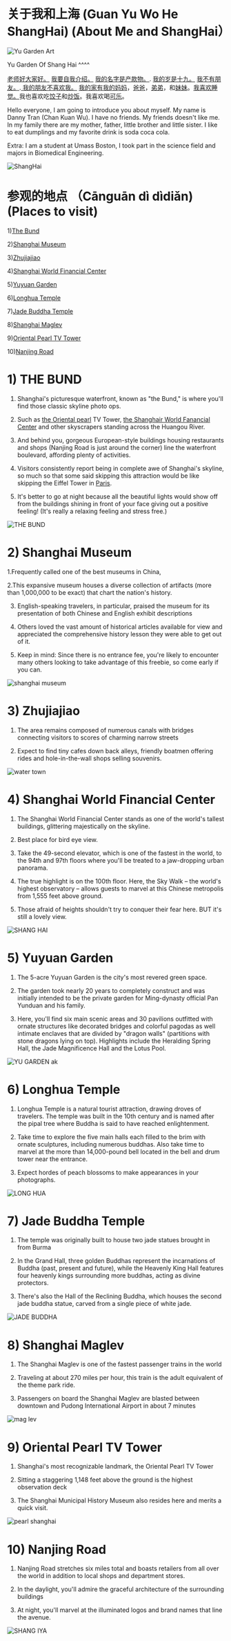 # 关于我和上海 (Guan Yu Wo He ShangHai) (About Me and ShangHai）

![Yu Garden Art](./Yu-Garden-arti.jpg)

Yu Garden Of Shang Hai ^^^^

[老师好大家好。](https://www.helloeveryone.studio/) [我要自我介绍。](https://notascaredycat.wordpress.com/2014/05/06/allow-me-to-introduce-myself/) [我的名字是产款物。](https://www.thoughtco.com/what-to-know-about-german-names-1444327). [我的岁是十九。](http://www.sohu.com/a/136143692_639367) [我不有朋友。](https://www.pinterest.com/pin/312789136602685460/).[ 我的朋友不喜欢我。](http://smszoo.com/hate-poems-friends-cheating-betrayal-friendship.html) [我的家有我的妈妈](https://www.pinclipart.com/pindetail/biRJTi_graphic-library-stock-2017-drawing-mothers-day-happy/)，[爸爸](https://www.history.com/topics/holidays/fathers-day)，[弟弟](https://en.wikipedia.org/wiki/Little_Brother_(group))，和[妹妹](http://www.dinelittlesister.com/)。[我喜欢睡觉。](https://www.clipartwiki.com/iclip/bwoTo_sleep-icon-clipart-sleep-icon/)我也喜欢吃[饺子](https://eatnorth.com/diana-ng/chinese-napa-cabbage-and-pork-dumplings-jiaozi)和[炒饭](https://www.google.com/search?q=chao+fan&tbm=isch&ved=2ahUKEwirxuen4aDlAhUWVFkKHdtzCIwQ2-cCegQIABAA&oq=chao+fan&gs_l=img.3..0l10.28820.29790..30020...0.0..0.73.508.8......0....1..gws-wiz-img.......35i39j0i67j0i131j0i3j0i10.SozGYeNeJb4&ei=TQqnXevrMZao5QLb56HgCA&bih=864&biw=1280&rlz=1C1CHBF_enUS853US870&safe=strict#imgrc=2eQcXCy3ZFmMVM)。我喜欢喝[可乐](https://www.walmart.com/ip/Coca-Cola-Classic-Soda-3L/16777273)。

Hello everyone, I am going to introduce you about myself. My name is Danny Tran (Chan Kuan Wu). I have no friends. My friends doesn't like me. In my family there are my mother, father, little brother and little sister. I like to eat dumplings and my favorite drink is soda coca cola.

Extra: I am a student at Umass Boston, I took part in the science field and majors in Biomedical Engineering.



![ShangHai](./top-10-places-to-visit-in-shang-hai.jpg)


# 参观的地点 （Cānguān dì dìdiǎn) (Places to visit)

1)[The Bund](https://travel.usnews.com/Shanghai_China/Things_To_Do/The_Bund_62575/)

2)[Shanghai Museum](https://travel.usnews.com/Shanghai_China/Things_To_Do/Shanghai_Museum_62573/)

3)[Zhujiajiao](https://travel.usnews.com/Shanghai_China/Things_To_Do/Shanghai_Museum_62573/)

4)[Shanghai World Financial Center](https://travel.usnews.com/Shanghai_China/Things_To_Do/Shanghai_World_Financial_Center_62571/)

5)[Yuyuan Garden](https://travel.usnews.com/Shanghai_China/Things_To_Do/Yuyuan_Garden_62576/)

6)[Longhua Temple](https://travel.usnews.com/Shanghai_China/Things_To_Do/Longhua_Temple_62586/)

7)[Jade Buddha Temple](https://travel.usnews.com/Shanghai_China/Things_To_Do/Jade_Buddha_Temple_62585/)

8)[Shanghai Maglev](https://travel.usnews.com/Shanghai_China/Things_To_Do/Shanghai_Maglev_62577/)

9)[Oriental Pearl TV Tower](https://travel.usnews.com/Shanghai_China/Things_To_Do/Oriental_Pearl_TV_Tower_62572/0)

10)[Nanjing Road](https://travel.usnews.com/Shanghai_China/Things_To_Do/Nanjing_Road_62574/)

# 1) THE BUND

1. Shanghai's picturesque waterfront, known as "the Bund," is where you'll find those classic skyline photo ops.

2.  Such as [the Oriental pearl](https://travel.usnews.com/Shanghai_China/Things_To_Do/Oriental_Pearl_TV_Tower_62572/) TV Tower, [the Shanghair World Fanancial Center](https://travel.usnews.com/Shanghai_China/Things_To_Do/Shanghai_World_Financial_Center_62571/) and other skyscrapers standing across the Huangou River.

3.  And behind you, gorgeous European-style buildings housing restaurants and shops (Nanjing Road is just around the corner) line the waterfront boulevard, affording plenty of activities.

4.  Visitors consistently report being in complete awe of Shanghai's skyline, so much so that some said skipping this attraction would be like skipping the Eiffel Tower in [Paris](https://travel.usnews.com/Paris_France/).

5.  It's better to go at night because all the beautiful lights would show off from the buildings shining in front of your face giving out a positive feeling! (It's really a relaxing feeling and stress free.)

![THE BUND](./shang-hai.jpg)

# 2) Shanghai Museum

1.Frequently called one of the best museums in China,

2.This expansive museum houses a diverse collection of artifacts (more than 1,000,000 to be exact) that chart the nation's history.

3. English-speaking travelers, in particular, praised the museum for its presentation of both Chinese and English exhibit descriptions

4. Others loved the vast amount of historical articles available for view and appreciated the comprehensive history lesson they were able to get out of it.

5.  Keep in mind: Since there is no entrance fee, you're likely to encounter many others looking to take advantage of this freebie, so come early if you can.

![shanghai museum](./shang-hai-musuem.jpg)

# 3) Zhujiajiao

1.  The area remains composed of numerous canals with bridges connecting visitors to scores of charming narrow streets

2.  Expect to find tiny cafes down back alleys, friendly boatmen offering rides and hole-in-the-wall shops selling souvenirs.

![water town](./water-town.jpg)

# 4) Shanghai World Financial Center

1. The Shanghai World Financial Center stands as one of the world's tallest buildings, glittering majestically on the skyline.

2. Best place for bird eye view.

3. Take the 49-second elevator, which is one of the fastest in the world, to the 94th and 97th floors where you'll be treated to a jaw-dropping urban panorama.

4. The true highlight is on the 100th floor. Here, the Sky Walk – the world's highest observatory – allows guests to marvel at this Chinese metropolis from 1,555 feet above ground.

5. Those afraid of heights shouldn't try to conquer their fear here. BUT it's still a lovely view.

![SHANG HAI](./SHANG-HAI.jpg)

# 5) Yuyuan Garden

1.  The 5-acre Yuyuan Garden is the city's most revered green space.

2.  The garden took nearly 20 years to completely construct and was initially intended to be the private garden for Ming-dynasty official Pan Yunduan and his family.

3.  Here, you'll find six main scenic areas and 30 pavilions outfitted with ornate structures like decorated bridges and colorful pagodas as well intimate enclaves that are divided by "dragon walls" (partitions with stone dragons lying on top). Highlights include the Heralding Spring Hall, the Jade Magnificence Hall and the Lotus Pool. 

![YU GARDEN ak](./YU-Yuan.jpg)

# 6) Longhua Temple

1.  Longhua Temple is a natural tourist attraction, drawing droves of travelers. The temple was built in the 10th century and is named after the pipal tree where Buddha is said to have reached enlightenment.

2.  Take time to explore the five main halls each filled to the brim with ornate sculptures, including numerous buddhas. Also take time to marvel at the more than 14,000-pound bell located in the bell and drum tower near the entrance. 

3.  Expect hordes of peach blossoms to make appearances in your photographs.

![LONG HUA](./LONG-HUA.jpg)

# 7) Jade Buddha Temple

1.  The temple was originally built to house two jade statues brought in from Burma

2.  In the Grand Hall, three golden Buddhas represent the incarnations of Buddha (past, present and future), while the Heavenly King Hall features four heavenly kings surrounding more buddhas, acting as divine protectors.

3.  There's also the Hall of the Reclining Buddha, which houses the second jade buddha statue, carved from a single piece of white jade.

![JADE BUDDHA](./JADE-BUDDHA.jpg)

# 8) Shanghai Maglev

1.  The Shanghai Maglev is one of the fastest passenger trains in the world

2.  Traveling at about 270 miles per hour, this train is the adult equivalent of the theme park ride.

3. Passengers on board the Shanghai Maglev are blasted between downtown and Pudong International Airport in about 7 minutes

![mag lev](./Shanghai-Maglev.jpg)

# 9) Oriental Pearl TV Tower

1. Shanghai's most recognizable landmark, the Oriental Pearl TV Tower

2. Sitting a staggering 1,148 feet above the ground is the highest observation deck

3.  The Shanghai Municipal History Museum also resides here and merits a quick visit.

![pearl shanghai](./pearl-tv.jpg)

# 10) Nanjing Road

1. Nanjing Road stretches six miles total and boasts retailers from all over the world in addition to local shops and department stores.

2. In the daylight, you'll admire the graceful architecture of the surrounding buildings

3. At night, you'll marvel at the illuminated logos and brand names that line the avenue.

![SHANG IYA](./NANJING-ROAD.jpg)


